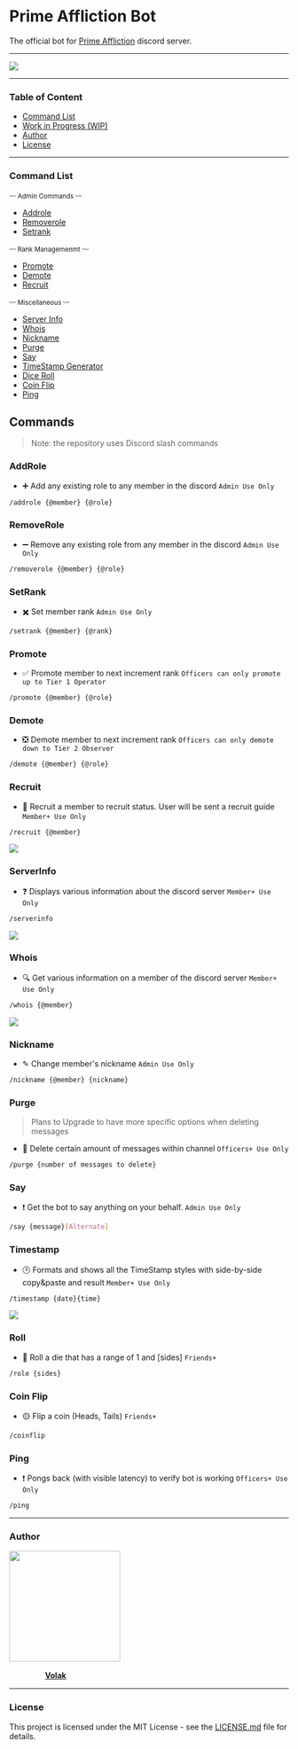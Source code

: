 # Prime Affliction Bot

The official bot for [Prime Affliction](https://www.discord.gg/primeaffliction) discord server.

-----
  <a href="ignore/PrimeBanner.png" >
    <img src="ignore/PrimeBanner.png">
  </a>

-----
### Table of Content

* [Command List](#command-list)
* [Work in Progress (WIP)](#work-in-progress)
* [Author](#author)
* [License](#license)

-----
### Command List

<sub> 〰️ Admin Commands 〰️ </sub>
* [Addrole](#addrole)
* [Removerole](#removerole)
* [Setrank](#setrank)

<sub> 〰️ Rank Managemenmt 〰️ </sub>
* [Promote](#promote)
* [Demote](#demote)
* [Recruit](#recruit)

<sub> 〰️ Miscellaneous 〰️ </sub>
* [Server Info](#serverinfo)
* [Whois](#whois)
* [Nickname](#nickname)
* [Purge](#purge)
* [Say](#say)
* [TimeStamp Generator](#timestamp)
* [Dice Roll](#roll)
* [Coin Flip](#coinflip)
* [Ping](#ping)

## Commands
> Note: the repository uses Discord slash commands

### AddRole 
  - ➕ Add any existing role to any member in the discord
  `Admin Use Only`
  ```bash 
  /addrole {@member} {@role}
  ```


### RemoveRole
  - ➖ Remove any existing role from any member in the discord
  `Admin Use Only`
  ```bash 
  /removerole {@member} {@role}
  ```


### SetRank
  - ✖️ Set member rank
  `Admin Use Only`
  ```bash 
  /setrank {@member} {@rank}
  ```


### Promote
   - ✅ Promote member to next increment rank
   `Officers can only promote up to Tier 1 Operator`
   ```bash 
   /promote {@member} {@role}
   ```
   

### Demote
  - ❎ Demote member to next increment rank
  `Officers can only demote down to Tier 2 Observer`
  ```bash
  /demote {@member} {@role}
  ```


### Recruit
  - 💯 Recruit a member to recruit status. User will be sent a recruit guide
  `Member+ Use Only`
  ```bash
  /recruit {@member}
  ```

  <a href="ignore/RecruitEmbed.png" >
    <img src="ignore/RecruitEmbed.png">
  </a>


### ServerInfo
  - ❓ Displays various information about the discord server
  `Member+ Use Only`
  ```bash
  /serverinfo
  ```
  
  <a href="ignore/ServerInfoEmbed.png" >
    <img src="ignore/ServerInfoEmbed.png">
  </a>

### Whois
  - 🔍 Get various information on a member of the discord server
  `Member+ Use Only`
  ```bash
  /whois {@member}
  ```
   
  <a href="ignore/UserInfoEmbed.png" >
    <img src="ignore/UserInfoEmbed.png">
  </a>

### Nickname
  - ✎ Change member's nickname
  `Admin Use Only`
  ```bash
  /nickname {@member} {nickname}
  ```


### Purge
> Plans to Upgrade to have more specific options when deleting messages
  - 🎤 Delete certain amount of messages within channel
  `Officers+ Use Only`
  ```bash
  /purge {number of messages to delete}
  ```
  
  
### Say
  - ❗️ Get the bot to say anything on your behalf.
  `Admin Use Only`
  ```bash
  /say {message}[Alternate]
  ```
  
  
### Timestamp
  - 🕒 Formats and shows all the TimeStamp styles with side-by-side copy&paste and result
  `Member+ Use Only`
  ```bash
  /timestamp {date}{time}
  ```
  
  <a href="ignore/TimeStampEmbed.png">
    <img src="ignore/TimeStampEmbed.png">
  </a>
  
  
  ### Roll
  - 🎲 Roll a die that has a range of 1 and [sides]
  `Friends+`
  ```bash
  /role {sides}
  ```
  
  
  ### Coin Flip
  - 🟡 Flip a coin (Heads, Tails)
  `Friends+`
  ```bash
  /coinflip
  ```
  
  
  ### Ping
  - ❗️ Pongs back (with visible latency) to verify bot is working
  `Officers+ Use Only`
  ```bash
  /ping
  ```
---
### Author

  <a href="ignore/VolakPFP.png" >
    <img src="ignore/VolakPFP.png" width="200" height="200">
  </a>

ㅤㅤㅤㅤㅤ[**Volak**](https://github.com/Volak)

---
### License

This project is licensed under the MIT License - see the [LICENSE.md](https://github.com/Volak/PrimeAfflictionBot/blob/main/LICENSE) file for details.


